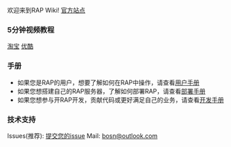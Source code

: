 欢迎来到RAP Wiki! [官方站点](http://thx.github.io/RAP/index_zh.html)

### 5分钟视频教程

<a href="http://cloud.video.taobao.com//play/u/11051796/p/1/e/1/t/1/11622279.swf" target="_blank">淘宝</a> <a href="http://v.youku.com/v_show/id_XNjk5NjMxODA4.html" target="_blank">优酷</a>

### 手册

* 如果您是RAP的用户，想要了解如何在RAP中操作，请查看[用户手册](用户手册)
* 如果您想搭建自己的RAP服务器，了解如何部署RAP，请查看[部署手册](部署手册)
* 如果您想参与开RAP开发，贡献代码或更好满足自己的业务，请查看[开发手册](开发手册)

### 技术支持
Issues(推荐): [提交您的issue](https://github.com/thx/RAP/issues)
Mail: [bosn@outlook.com](mailto:bosn@outlook.com)
